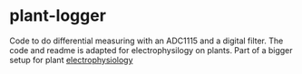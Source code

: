 # plant-logger
Code to do differential measuring with an ADC1115 and a digital filter. The code and readme is adapted for electrophysilogy on plants. Part of a bigger setup for plant [electrophysiology](https://github.com/SteinerPascal/plantlab)
